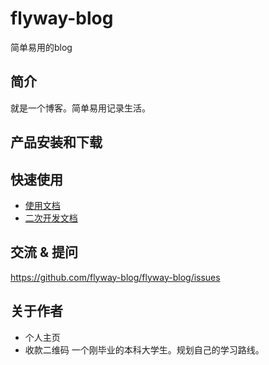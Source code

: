 # flyway-blog
简单易用的blog

## 简介
就是一个博客。简单易用记录生活。

## 产品安装和下载


## 快速使用

- [使用文档](./doc/use/README.md)
- [二次开发文档](./doc/dev/README.md)

## 交流 & 提问
https://github.com/flyway-blog/flyway-blog/issues

## 关于作者
- 个人主页
- 收款二维码
一个刚毕业的本科大学生。规划自己的学习路线。